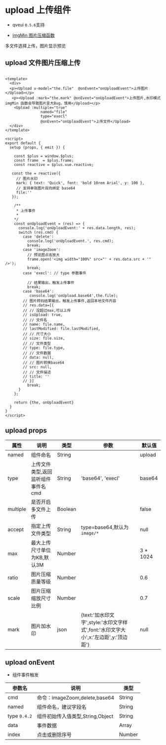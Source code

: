 # upload 上传组件

- qveui `0.5.6`支持

- [imgMin 图片压缩函数](../lib/lib.md)

多文件选择上传，图片显示预览

## upload 文件图片压缩上传

<CodeRun auto editable>

```vue

<template>
  <div>
  <p><Upload v-model="the.file"  @onEvent="onUploadEvent">上传图片</Upload></p>
   <p><Upload :mark="the.mark" @onEvent="onUploadEvent">上传图片,水印模式imgMin 函数会导致图片变大Bug，慎用</Upload></p>
    <Upload :multiple="true"
                named="file"
                type="execl"
                @onEvent="onUploadEvent">上传文件</Upload>
  </div>
</template>

<script>
export default {
  setup (props, { emit }) {

    const $plus = window.$plus;
    const frame  = $plus.frame;
    const reactive = $plus.vue.reactive;

   const the = reactive({
     // 图片水印
     mark: { text: 'Quick', font: 'bold 10rem Arial', y: 100 },
     // 支持单张图片双向绑定 base64
     file:''
   });

    /**
     * 上传事件 
     * 
    */
    const onUploadEvent = (res) => {
      console.log('onUploadEvent:' + res.data.length, res);
      switch (res.cmd) {
        case 'delete':
          console.log('onUploadEvent.', res.cmd);
          break;
        case 'imageZoom':
          // 预览图点击放大
          frame.open('<img width="100%" src="' + res.data.src + '" />');
          break;
        case 'execl': // type 参数事件

          // 结果输出，触发上传事件
          break;
        case 'base64':
           console.log('onUpload.base64',the.file);
        // 图片转码结果输出，触发上传事件,返回本地文件内容
        // res.data=[{
        // // 没超过max,可以上传
        // isUpload: true,
        // // 文件名
        // name: file.name,
        // lastModified: file.lastModified,
        // // 尺寸大小
        // size: file.size,
        // // 文件类型
        // type: file.type,
        // // 文件数据
        // data: null,
        // // 图片转换base64
        // src: null,
        // // 文件描述
        // title: ''
        // }]
          break;
      }
    };

    return {the, onUploadEvent}
  }
}
</script>

```

</CodeRun>

## upload props

| 属性 | 说明                          | 类型                  | 参数 | 默认值 |
| ---- | ----------------------------- | --------------------- | ------ | ------ |
| named  | 组件命名 |  String |     | upload   |
| type  | 上传文件类型,返回监听组件事件名cmd |  String  |  'base64', 'execl'|  base64 |
| multiple  | 是否开启多文件上传 |  Boolean  |  |  false |
| accept  | 指定上传文件类型 |  String  |type=base64,默认为`image/*`   |  null |
| max  | 最大上传尺寸单位为KB,默认3M |  Number  |  |   3 * 1024 |
| ratio  | 图片压缩质量等级  |  Number  |  |   0.6|
| scale  | 图片压缩缩放尺寸比例 |  Number  |  |  0.7 |
| mark  | 图片加水印 |  json  | {text:'加水印文字',style:'水印文字样式',font:'水印文字大小',x:'左边距',y:'顶边距'} |   null |


## upload onEvent

- 组件事件触发

| 参数名        | 说明                                              | 类型    |
| ------------- | ------------------------------------------------- | ------- |
| cmd           |命令：imageZoom,delete,base64  | String |
| named | 组件命名，建议字段名                                          | String  |
| type `0.4.2`  | 组件初始传入值类型,String,Object                  | String  |
| data          | 事件数据                                | Array  |
| index       | 点击或删除序号                           | Number |
